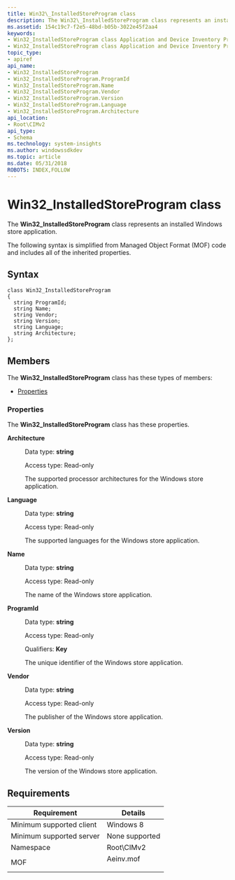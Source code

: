```yaml
---
title: Win32\_InstalledStoreProgram class
description: The Win32\_InstalledStoreProgram class represents an installed Windows store application.
ms.assetid: 154c19c7-f2e5-48bd-b05b-3022e45f2aa4
keywords:
- Win32_InstalledStoreProgram class Application and Device Inventory Provider
- Win32_InstalledStoreProgram class Application and Device Inventory Provider , described
topic_type:
- apiref
api_name:
- Win32_InstalledStoreProgram
- Win32_InstalledStoreProgram.ProgramId
- Win32_InstalledStoreProgram.Name
- Win32_InstalledStoreProgram.Vendor
- Win32_InstalledStoreProgram.Version
- Win32_InstalledStoreProgram.Language
- Win32_InstalledStoreProgram.Architecture
api_location:
- Root\CIMv2
api_type:
- Schema
ms.technology: system-insights
ms.author: windowssdkdev
ms.topic: article
ms.date: 05/31/2018
ROBOTS: INDEX,FOLLOW
---
```


# Win32\_InstalledStoreProgram class

The **Win32\_InstalledStoreProgram** class represents an installed Windows store application.

The following syntax is simplified from Managed Object Format (MOF) code and includes all of the inherited properties.

## Syntax

``` syntax
class Win32_InstalledStoreProgram
{
  string ProgramId;
  string Name;
  string Vendor;
  string Version;
  string Language;
  string Architecture;
};
```

## Members

The **Win32\_InstalledStoreProgram** class has these types of members:

-   [Properties](#properties)

### Properties

The **Win32\_InstalledStoreProgram** class has these properties.

<dl> <dt>

**Architecture**
</dt> <dd> <dl> <dt>

Data type: **string**
</dt> <dt>

Access type: Read-only
</dt> </dl>

The supported processor architectures for the Windows store application.

</dd> <dt>

**Language**
</dt> <dd> <dl> <dt>

Data type: **string**
</dt> <dt>

Access type: Read-only
</dt> </dl>

The supported languages for the Windows store application.

</dd> <dt>

**Name**
</dt> <dd> <dl> <dt>

Data type: **string**
</dt> <dt>

Access type: Read-only
</dt> </dl>

The name of the Windows store application.

</dd> <dt>

**ProgramId**
</dt> <dd> <dl> <dt>

Data type: **string**
</dt> <dt>

Access type: Read-only
</dt> <dt>

Qualifiers: **Key**
</dt> </dl>

The unique identifier of the Windows store application.

</dd> <dt>

**Vendor**
</dt> <dd> <dl> <dt>

Data type: **string**
</dt> <dt>

Access type: Read-only
</dt> </dl>

The publisher of the Windows store application.

</dd> <dt>

**Version**
</dt> <dd> <dl> <dt>

Data type: **string**
</dt> <dt>

Access type: Read-only
</dt> </dl>

The version of the Windows store application.

</dd> </dl>

## Requirements



|    Requirement                   |    Details                                 |
|-------------------------------------|--------------------------------------------------------------------------------------|
| Minimum supported client<br/> | Windows 8<br/>                                                                 |
| Minimum supported server<br/> | None supported<br/>                                                            |
| Namespace<br/>                | Root\\CIMv2<br/>                                                               |
| MOF<br/>                      | <dl> <dt>Aeinv.mof</dt> </dl> |



 

 





